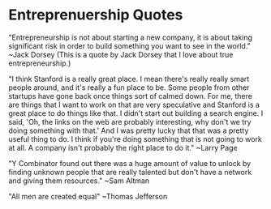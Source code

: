 # Entreprenuership Quotes

"Entrepreneurship is not about starting a new company, it is about taking significant risk in order to build something you want to see in the world." ~Jack Dorsey
(This is a quote by Jack Dorsey that I love about true entrepreneurship.)

"I think Stanford is a really great place. I mean there's really really smart people around, and it's really a fun place to be. Some people from other startups have gone back once things sort of calmed down. For me, there are things that I want to work on that are very speculative and Stanford is a great place to do things like that. I didn't start out building a search engine. I said, 'Oh, the links on the web are probably interesting, why don't we try doing something with that.' And I was pretty lucky that that was a pretty useful thing to do. I think if you're doing something that is not going to work at all. A company isn't probably the right place to do it." ~Larry Page

"Y Combinator found out there was a huge amount of value to unlock by finding unknown people that are really talented but don't have a network and giving them resources." ~Sam Altman

"All men are created equal" ~Thomas Jefferson
